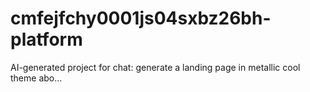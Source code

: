 # cmfejfchy0001js04sxbz26bh-platform
AI-generated project for chat: generate a landing page in metallic cool theme abo...
